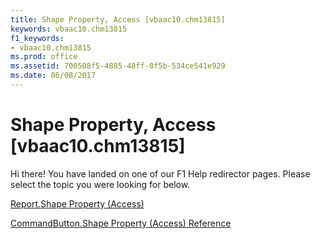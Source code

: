 ```yaml
---
title: Shape Property, Access [vbaac10.chm13815]
keywords: vbaac10.chm13815
f1_keywords:
- vbaac10.chm13815
ms.prod: office
ms.assetid: 700508f5-4885-48ff-8f5b-534ce541e929
ms.date: 06/08/2017
---
```



# Shape Property, Access [vbaac10.chm13815]

Hi there! You have landed on one of our F1 Help redirector pages. Please select the topic you were looking for below.

[Report.Shape Property (Access)](http://msdn.microsoft.com/library/1fd2eb3c-5473-b239-d0c6-4e0ded950df6%28Office.15%29.aspx)

[CommandButton.Shape Property (Access) Reference](http://msdn.microsoft.com/library/a22ca4ec-584d-46c8-2a11-aeb1503ec07f%28Office.15%29.aspx)


